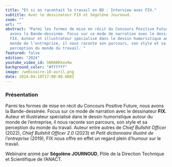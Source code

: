 ```yaml
---
title: "Et si on racontait le travail en BD : Interview avec FIX."
subtitle: Avec le dessinateur FIX et Ségolène Journoud.
zoom: ""
url: ""
abstract: "Parmi les formes de mise en récit du Concours Positive Future, nous
  avons la Bande-dessinée. Focus sur ce mode de narration avec le dessinateur
  FIX. Auteur et illustrateur spécialisé dans le dessin humoristique autour du
  monde de l’entreprise, il nous raconte son parcours, son style et sa
  perception du monde du travail. "
featured: false
edition: "2024"
youtube_video_id: 5NR8BRXeo9w
background_color: "#ffffff"
image: /webinaire-10-avril.png
date: 2024-04-10T17:00:00.000Z
---
```

### Présentation

Parmi les formes de mise en récit du Concours Positive Future, nous avons la Bande-dessinée. Focus sur ce mode de narration avec le dessinateur **FIX**. Auteur et illustrateur spécialisé dans le dessin humoristique autour du monde de l’entreprise, il nous raconte son parcours, son style et sa perception du monde du travail. Auteur entre autres de *Chief Bullshit Officer* (2022), *Chief Bullshit Officer 2.0* (2023) et *Petit dictionnaire illustré de l’entreprise* (2019), FIX nous offre en effet un regard plein d’humour sur le travail. 

Webinaire animé par **Ségolène JOURNOUD**, Pôle de la Direction Technique et Scientifique de l’ANACT.
